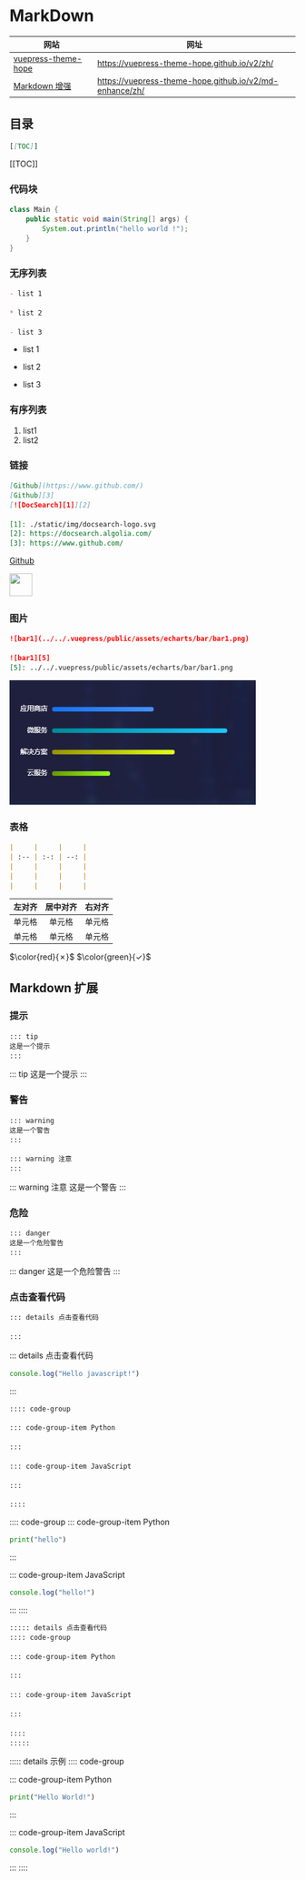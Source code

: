 # MarkDown

| 网站                                                                     | 网址                                                    |
| ------------------------------------------------------------------------ | ------------------------------------------------------- |
| [vuepress-theme-hope](vuepress-theme-hope)                               | https://vuepress-theme-hope.github.io/v2/zh/            |
| [Markdown 增强](https://vuepress-theme-hope.github.io/v2/md-enhance/zh/) | https://vuepress-theme-hope.github.io/v2/md-enhance/zh/ |

## 目录

```md
[[TOC]]
```

[[TOC]]

### 代码块

```java
class Main {
	public static void main(String[] args) {
		System.out.println("hello world !");
	}
}
```

### 无序列表

```md
- list 1

* list 2

- list 3
```

- list 1

* list 2

- list 3

### 有序列表

1. list1
2. list2

### 链接

```md
[Github](https://www.github.com/)
[Github][3]
[![DocSearch][1]][2]

[1]: ./static/img/docsearch-logo.svg
[2]: https://docsearch.algolia.com/
[3]: https://www.github.com/
```

[Github](https://www.github.com/)

<!-- [![Vue][1]][2] -->

[<img src="https://v3.cn.vuejs.org/logo.png" style="width: 40px; height: 40px" alt="" />][2]

[1]: https://v3.cn.vuejs.org/logo.png
[2]: https://v3.cn.vuejs.org

### 图片

```md
![bar1](../../.vuepress/public/assets/echarts/bar/bar1.png)

![bar1][5]
[5]: ../../.vuepress/public/assets/echarts/bar/bar1.png
```

![bar1](../../.vuepress/public/assets/echarts/bar/bar1.png)

### 表格

```md
|     |     |     |
| :-- | :-: | --: |
|     |     |     |
|     |     |     |
|     |     |     |
```

| 左对齐 | 居中对齐 | 右对齐 |
| :----- | :------: | -----: |
| 单元格 |  单元格  | 单元格 |
| 单元格 |  单元格  | 单元格 |

$\color{red}{✗}$
$\color{green}{✓}$

## Markdown 扩展

### 提示

```md
::: tip
这是一个提示
:::
```

::: tip
这是一个提示
:::

### 警告

```md
::: warning
这是一个警告
:::

::: warning 注意
:::
```

::: warning 注意
这是一个警告
:::

### 危险

```md
::: danger
这是一个危险警告
:::
```

::: danger
这是一个危险警告
:::

### 点击查看代码

```md
::: details 点击查看代码

:::
```

::: details 点击查看代码

```js
console.log("Hello javascript!")
```

:::

```md
:::: code-group

::: code-group-item Python

:::

::: code-group-item JavaScript

:::

::::
```

:::: code-group
::: code-group-item Python

```python
print("hello")
```

:::

::: code-group-item JavaScript

```javascript
console.log("hello!")
```

:::
::::

```md
::::: details 点击查看代码
:::: code-group

::: code-group-item Python

:::

::: code-group-item JavaScript

:::

::::
:::::
```

::::: details 示例
:::: code-group

::: code-group-item Python

```python
print("Hello World!")
```

:::

::: code-group-item JavaScript

```js
console.log("Hello world!")
```

:::
::::
